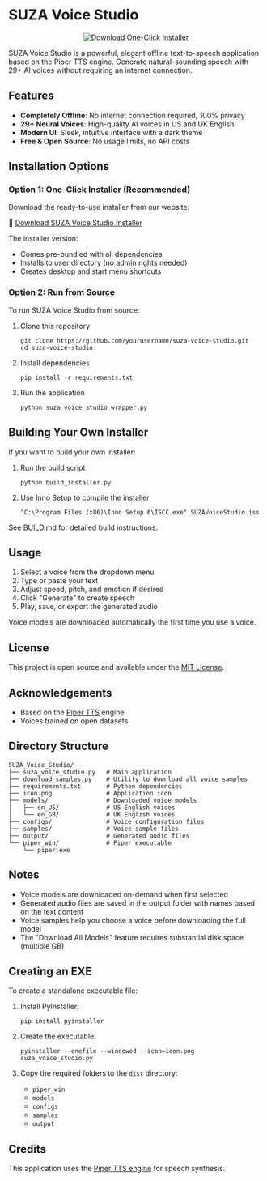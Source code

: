 # SUZA Voice Studio

<div align="center">
  <a href="https://suzagear.com/voicestudio">
    <img src="https://img.shields.io/badge/Download-One%20Click%20Installer-brightgreen?style=for-the-badge" alt="Download One-Click Installer" />
  </a>
</div>

SUZA Voice Studio is a powerful, elegant offline text-to-speech application based on the Piper TTS engine. Generate natural-sounding speech with 29+ AI voices without requiring an internet connection.

## Features

- **Completely Offline**: No internet connection required, 100% privacy
- **29+ Neural Voices**: High-quality AI voices in US and UK English
- **Modern UI**: Sleek, intuitive interface with a dark theme
- **Free & Open Source**: No usage limits, no API costs

## Installation Options

### Option 1: One-Click Installer (Recommended)

Download the ready-to-use installer from our website:

🔗 [Download SUZA Voice Studio Installer](https://suzagear.com/voicestudio)

The installer version:
- Comes pre-bundled with all dependencies
- Installs to user directory (no admin rights needed)
- Creates desktop and start menu shortcuts

### Option 2: Run from Source

To run SUZA Voice Studio from source:

1. Clone this repository
   ```
   git clone https://github.com/yourusername/suza-voice-studio.git
   cd suza-voice-studio
   ```

2. Install dependencies
   ```
   pip install -r requirements.txt
   ```

3. Run the application
   ```
   python suza_voice_studio_wrapper.py
   ```

## Building Your Own Installer

If you want to build your own installer:

1. Run the build script
   ```
   python build_installer.py
   ```

2. Use Inno Setup to compile the installer
   ```
   "C:\Program Files (x86)\Inno Setup 6\ISCC.exe" SUZAVoiceStudio.iss
   ```

See [BUILD.md](BUILD.md) for detailed build instructions.

## Usage

1. Select a voice from the dropdown menu
2. Type or paste your text
3. Adjust speed, pitch, and emotion if desired
4. Click "Generate" to create speech
5. Play, save, or export the generated audio

Voice models are downloaded automatically the first time you use a voice.

## License

This project is open source and available under the [MIT License](LICENSE).

## Acknowledgements

- Based on the [Piper TTS](https://github.com/rhasspy/piper) engine
- Voices trained on open datasets

## Directory Structure

```
SUZA_Voice_Studio/
├── suza_voice_studio.py   # Main application
├── download_samples.py    # Utility to download all voice samples
├── requirements.txt       # Python dependencies
├── icon.png               # Application icon
├── models/                # Downloaded voice models
│   ├── en_US/             # US English voices
│   └── en_GB/             # UK English voices
├── configs/               # Voice configuration files
├── samples/               # Voice sample files
├── output/                # Generated audio files
└── piper_win/             # Piper executable
    └── piper.exe
```

## Notes

- Voice models are downloaded on-demand when first selected
- Generated audio files are saved in the output folder with names based on the text content
- Voice samples help you choose a voice before downloading the full model
- The "Download All Models" feature requires substantial disk space (multiple GB)

## Creating an EXE

To create a standalone executable file:

1. Install PyInstaller:
   ```
   pip install pyinstaller
   ```

2. Create the executable:
   ```
   pyinstaller --onefile --windowed --icon=icon.png suza_voice_studio.py
   ```

3. Copy the required folders to the `dist` directory:
   - `piper_win`
   - `models`
   - `configs`
   - `samples`
   - `output`

## Credits

This application uses the [Piper TTS engine](https://github.com/rhasspy/piper) for speech synthesis. 